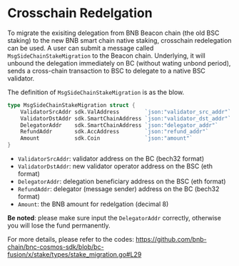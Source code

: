 # Crosschain Redelgation

To migrate the exisiting delegation from BNB Beacon chain (the old BSC staking) to the new BNB smart chain native
staking, crosschain redelegation can be used.
A user can submit a message called `MsgSideChainStakeMigration` to the Beacon chain. Underlying, it will unbound
the delegation immediately on BC (without wating unbond period), sends a cross-chain transaction to BSC to delegate
to a native BSC validator.

The definition of `MsgSideChainStakeMigration` is as the blow.

```go
type MsgSideChainStakeMigration struct {
    ValidatorSrcAddr sdk.ValAddress        `json:"validator_src_addr"`
    ValidatorDstAddr sdk.SmartChainAddress `json:"validator_dst_addr"`
    DelegatorAddr    sdk.SmartChainAddress `json:"delegator_addr"`
    RefundAddr       sdk.AccAddress        `json:"refund_addr"`
    Amount           sdk.Coin              `json:"amount"`
}
```

- `ValidatorSrcAddr`: validator address on the BC (bech32 format)
- `ValidatorDstAddr`: new validator operator address on the BSC (eth format)
- `DelegatorAddr`: delegation beneficiary address on the BSC (eth format)
- `RefundAddr`: delegator (message sender) address on the BC (bech32 format)
- `Amount`: the BNB amount for redelgation (decimal 8)

**Be noted**: please make sure input the `DelegatorAddr` correctly, otherwise you will lose the fund permanently.

For more details, please refer to the codes:
https://github.com/bnb-chain/bnc-cosmos-sdk/blob/bc-fusion/x/stake/types/stake_migration.go#L29

